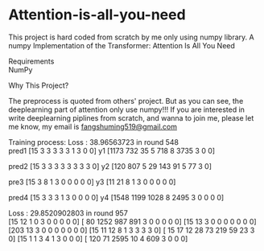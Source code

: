 # Attention-is-all-you-need
This project is hard coded from scratch by me only using numpy library.
A numpy Implementation of the Transformer: Attention Is All You Need

Requirements                                                                                                                               
NumPy

Why This Project?

The preprocess is quoted from others' project. But as you can see, the deeplearning part of attention only use numpy!!!  If you are interested in write deeplearning piplines from scratch, and wanna to join me, please let me know, my email is fangshuming519@gmail.com

Training process:
Loss :  38.96563723  in round  548                                                                                                         
pred1
[15  3  3  3  3  3  1  3  0  0] 
y1
[1173  732   35    5  718    8 3735    3    0    0]

pred2
[15  3  3  3  3  3  3  3  3  0]
y2
[120 807   5  29 143  91   5  77   3   0]

pre3
[15  3  8  1  3  0  0  0  0  0]
y3
[11 21  8  1  3  0  0  0  0  0]

pred4
[15  3  3  3  1  3  0  0  0  0]
y4
[1548 1199 1028    8 2495    3    0    0    0    0]

Loss :  29.8520902803  in round  957                                                                                                     
[15 12  1  0  3  0  0  0  0  0] [  80 1252  987  891    3    0    0    0    0    0]
[15 13  3  0  0  0  0  0  0  0] [203  13   3   0   0   0   0   0   0   0]
[15 11 12  8  1  3  3  3  3  0] [ 15  17  12  28  73 219  59  23   3   0]
[15  1  1  3  4  1  3  0  0  0] [ 120   71 2595   10    4  609    3    0    0    0]
